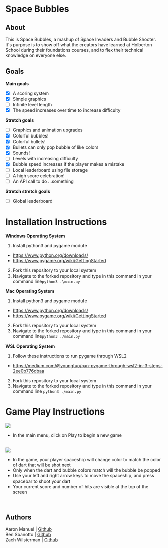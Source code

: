 # Space Bubbles

## About

This is Space Bubbles, a mashup of Space Invaders and Bubble Shooter. It's purpose is to show off what the creators have learned at Holberton School during their foundations courses, and to flex their technical knowledge on everyone else.

## Goals

**Main goals**
- [X] A scoring system
- [X] Simple graphics
- [ ] Infinite level length
- [X] The speed increases over time to increase difficulty

**Stretch goals**
- [ ] Graphics and animation upgrades
- [X] Colorful bubbles!
- [X] Colorful bullets!
- [X] Bullets can only pop bubble of like colors
- [X] Sounds!
- [ ] Levels with increasing difficulty
- [X] Bubble speed increases if the player makes a mistake
- [ ] Local leaderboard using file storage
- [ ] A high score celebration!
- [ ] An API call to do ...something

**Stretch stretch goals**
- [ ] Global leaderboard

# Installation Instructions

**Windows Operating System**
1. Install python3 and pygame module
- https://www.python.org/downloads/
- https://www.pygame.org/wiki/GettingStarted

2. Fork this repository to your local system
3. Navigate to the forked repository and type in this command in your command line`python3 .\main.py`

**Mac Operating System**
1. Install python3 and pygame module
- https://www.python.org/downloads/
- https://www.pygame.org/wiki/GettingStarted

2. Fork this repository to your local system
3. Navigate to the forked repository and type in this command in your command line`python3 ./main.py`

**WSL Operating System**
1. Follow these instructions to run pygame through WSL2
- https://medium.com/@youngtuo/run-pygame-through-wsl2-in-3-steps-2ee0b776dbaa
2. Fork this repository to your local system
3. Navigate to the forked repository and type in this command in your command line `python3 ./main.py`

# Game Play Instructions
 <img src="https://i.postimg.cc/BnFqn8fw/main-menu.png">

 - In the main menu, click on Play to begin a new game

<br>
 
 <img src="https://i.postimg.cc/SKpm2yyQ/gameplay.png">

 - In the game, your player spaceship will change color to match the
   color of dart that will be shot next
  - Only when the dart and bubble colors match will the bubble be popped
  - Use your left and right arrow keys to move the spaceship, and press spacebar to shoot your dart
  - Your current score and number of hits are visible at the top of the screen

<br>

## Authors
Aaron Manuel | [Github](https://github.com/AaronManuel15)  
Ben Sbanotto | [Github](https://github.com/bsbanotto)  
Zach Wilsterman | [Github](https://github.com/wilstermanz)  
